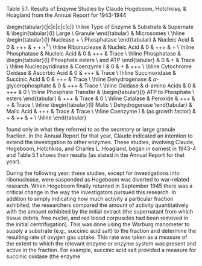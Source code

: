 Table 5.1. Results of Enzyme Studies by Claude Hogeboom, Hotchkiss, \& Hoagland from the Annual Report for 1943-1944

\begin{tabular}{|c|c|c|c|c|}
\hline Type of Enzyme & Substrate & Supernate & \begin{tabular}{l} 
Large \\
Granule
\end{tabular} & Microsomes \\
\hline \begin{tabular}{l} 
Nuclease + \\
Phosphatase
\end{tabular} & Nucleic Acid & 0 & +++ & $+++{ }^{1}$ \\
\hline Ribonuclease & Nucleic Acid & 0 & +++ & + \\
\hline Phosphatase & Nucleic Acid & 0 & +++ & Trace \\
\hline Phosphatase & \begin{tabular}{l} 
Phosphate esters \\
and ATP
\end{tabular} & 0 & + & Trace \\
\hline Nucleopyridinase & Coenzyme I & 0 & + & +++ \\
\hline Cytochrome Oxidase & Ascorbic Acid & 0 & +++ & Trace \\
\hline Succinoxidase & Succinic Acid & 0 & +++ & Trace \\
\hline Dehydrogenase & $\alpha$-glycerophosphate & 0 & +++ & Trace \\
\hline Oxidase & d-amino Acids & 0 & +++ & 0 \\
\hline Phosphate Transfer & \begin{tabular}{l} 
ATP to Phosphate \\
esters
\end{tabular} & +++ & Trace & 0 \\
\hline Catalase & Peroxide & +++ & + & Trace \\
\hline \begin{tabular}{l} 
Malic \\
Dehydrogenase
\end{tabular} & Malic Acid & +++ & Trace & Trace \\
\hline Coenzyme I & (as growth factor) & + & ++ & + \\
\hline
\end{tabular}

found only in what they referred to as the secretory or large granule fraction. In the Annual Report for that year, Claude indicated an intention to extend the investigation to other enzymes. These studies, involving Claude, Hogeboom, Hotchkiss, and Charles L. Hoagland, began in earnest in 1943-4 and Table 5.1 shows their results (as stated in the Annual Report for that year).

During the following year, these studies, except for investigations into ribonuclease, were suspended as Hogeboom was diverted to war-related research. When Hogeboom finally returned in September 1945 there was a critical change in the way the investigators pursued this research. In addition to simply indicating how much activity a particular fraction exhibited, the researchers compared the amount of activity quantitatively with the amount exhibited by the initial extract (the supernatant from which tissue debris, free nuclei, and red blood corpuscles had been removed in the initial centrifugation). This was done using the Warburg manometer to supply a substrate (e.g., succinic acid salt) to the fraction and determine the resulting rate of oxygen gas uptake. This rate was taken as a measure of the extent to which the relevant enzyme or enzyme system was present and active in the fraction. For example, succinic acid salt provided a measure for succinic oxidase (the enzyme